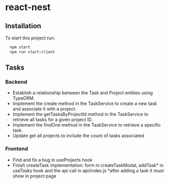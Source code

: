 # react-nest

## Installation

To start this project run:

```bash
  npm start
  npm run start:client
```

## Tasks
### Backend
- Establish a relationship between the Task and Project entities using TypeORM.
- Implement the create method in the TaskService to create a new task and associate it with a project.
- Implement the getTasksByProjectId method in the TaskService to retrieve all tasks for a given project ID.
- Implement the findOne method in the TaskService to retrieve a specific task.
- Update get all projects to include the count of tasks associated
### Frontend
- Find and fix a bug in useProjects hook
- Finish createTask implementation: form in createTaskModal, addTask* in useTasks hook and the api call in api/index.js 
*after adding a task it must show in project page